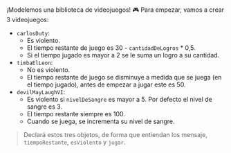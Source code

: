 ¡Modelemos una biblioteca de videojuegos! :video_game: Para empezar, vamos a crear 3 videojuegos:

* `carlosDuty`:
    * Es violento.
    * El tiempo restante de juego es 30 - `cantidadDeLogros` * 0,5.
    * Si el tiempo jugado es mayor a 2 se le suma un logro a su cantidad.
* `timbaElLeon`:
    * No es violento.
    * El tiempo restante de juego se disminuye a medida que se juega (en el tiempo jugado), antes de empezar a jugar este es 50.
* `devilMayLaughVI`:
    * Es violento si `nivelDeSangre` es mayor a 5. Por defecto el nivel de sangre es 3.
    * El tiempo restante siempre es 100.
    * Cuando se juega, se incrementa su nivel de sangre. 

> Declará estos tres objetos, de forma que entiendan los mensaje, `tiempoRestante`, `esViolento` y `jugar`. 